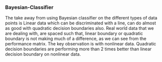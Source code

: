### Bayesian-Classifier
The take away from using Bayesian classifier on the different types of data points is Linear data which can be discriminated with a line, can do almost as good with quadratic decision boundaries also. Real world data that we are dealing with, are spaced such that, linear boundary or quadratic boundary is not making much of a difference, as we can see from the performance matrix. The key observation is with nonlinear data. Quadratic decision boundaries are performing more than 2 times better than linear decision boundary on nonlinear data.
